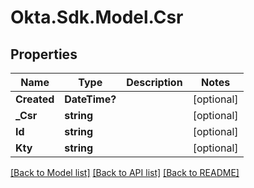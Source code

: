 # Okta.Sdk.Model.Csr
## Properties

Name | Type | Description | Notes
------------ | ------------- | ------------- | -------------
**Created** | **DateTime?** |  | [optional] 
**_Csr** | **string** |  | [optional] 
**Id** | **string** |  | [optional] 
**Kty** | **string** |  | [optional] 

[[Back to Model list]](../README.md#documentation-for-models) [[Back to API list]](../README.md#documentation-for-api-endpoints) [[Back to README]](../README.md)

